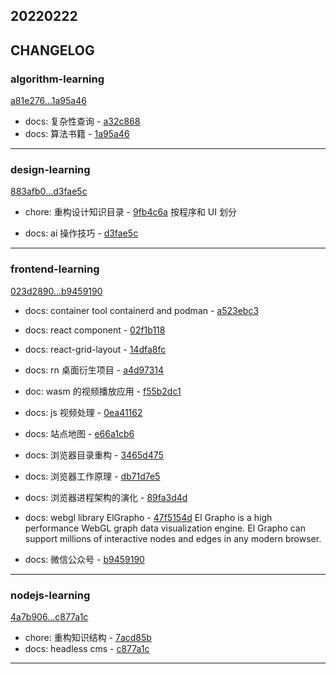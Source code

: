 ## 20220222

## CHANGELOG

### algorithm-learning

[a81e276...1a95a46](https://github.com/zhbhun/algorithm-learning/compare/a81e276...1a95a46)

* docs: 复杂性查询 - [a32c868](https://github.com/zhbhun/algorithm-learning/commit/a32c8682619e9403d9c6939b7a1edbbcd8d58f7e)
* docs: 算法书籍 - [1a95a46](https://github.com/zhbhun/algorithm-learning/commit/1a95a4624566636f57c7276b95533a1b40d7d5d8)

---

### design-learning

[883afb0...d3fae5c](https://github.com/zhbhun/design-learning/compare/883afb0...d3fae5c)

* chore: 重构设计知识目录 - [9fb4c6a](https://github.com/zhbhun/design-learning/commit/9fb4c6ae44b4cfc4774405bbcdcf94d1c5a6f066)
    按程序和 UI 划分
    

* docs: ai 操作技巧 - [d3fae5c](https://github.com/zhbhun/design-learning/commit/d3fae5c7c3caafbad3de75b3125b10d4515297ad)

---

### frontend-learning

[023d2890...b9459190](https://github.com/zhbhun/frontend-learning/compare/023d2890...b9459190)

* docs: container tool containerd and podman - [a523ebc3](https://github.com/zhbhun/frontend-learning/commit/a523ebc3e82f759a3bc9c50a3c94fb0b35790aa7)
* docs: react component - [02f1b118](https://github.com/zhbhun/frontend-learning/commit/02f1b1180a9e401ce6505daf22e76fe49f65f0f7)
* docs: react-grid-layout - [14dfa8fc](https://github.com/zhbhun/frontend-learning/commit/14dfa8fc607bea16eff3a4e9c18ba182c95b8d93)
* docs: rn 桌面衍生项目 - [a4d97314](https://github.com/zhbhun/frontend-learning/commit/a4d97314ad2e36a00861c709bd0b19fc4f256168)
* doc: wasm 的视频播放应用 - [f55b2dc1](https://github.com/zhbhun/frontend-learning/commit/f55b2dc16dc69571c711cd24569ca66c7397fdbc)
* docs: js 视频处理 - [0ea41162](https://github.com/zhbhun/frontend-learning/commit/0ea411622e3a9fc4679353b4741397e65dd66f99)
* docs: 站点地图 - [e66a1cb6](https://github.com/zhbhun/frontend-learning/commit/e66a1cb63addeebcff214efaa468f7472c7ae77e)
* docs: 浏览器目录重构 - [3465d475](https://github.com/zhbhun/frontend-learning/commit/3465d4757e1a3bf5aa9f3008b431f3df0a5bbe71)
* docs: 浏览器工作原理 - [db71d7e5](https://github.com/zhbhun/frontend-learning/commit/db71d7e5390422c970abf277dcd147ac71a16066)
* docs: 浏览器进程架构的演化 - [89fa3d4d](https://github.com/zhbhun/frontend-learning/commit/89fa3d4d4af473f81d34586e726ec803591a57c1)
* docs: webgl library ElGrapho - [47f5154d](https://github.com/zhbhun/frontend-learning/commit/47f5154d0d4480f7687e4114daaf95e2822dd19a)
    El Grapho is a high performance WebGL graph data visualization engine. El Grapho can support millions of interactive nodes and edges in any modern browser.
    

* docs: 微信公众号 - [b9459190](https://github.com/zhbhun/frontend-learning/commit/b94591902ebb75e11fafd339ce66cfab6a81c76f)

---

### nodejs-learning

[4a7b906...c877a1c](https://github.com/zhbhun/nodejs-learning/compare/4a7b906...c877a1c)

* chore: 重构知识结构 - [7acd85b](https://github.com/zhbhun/nodejs-learning/commit/7acd85bfd8959ba267e79d508534b1fbe8109e21)
* docs: headless cms - [c877a1c](https://github.com/zhbhun/nodejs-learning/commit/c877a1c6d6d8ef2f410dbbd8398b1d7b55efc025)

---

